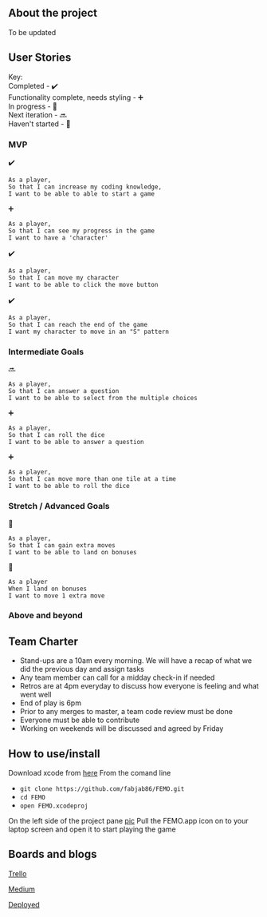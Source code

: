 ## About the project
To be updated

## User Stories

Key:  
Completed - :heavy_check_mark:  
Functionality complete, needs styling - :heavy_plus_sign:  
In progress - :construction:  
Next iteration - :soon:  
Haven't started - :beers:  

### MVP
:heavy_check_mark:
```
As a player,
So that I can increase my coding knowledge,
I want to be able to able to start a game
```

:heavy_plus_sign:
```
As a player,
So that I can see my progress in the game
I want to have a 'character'
```

:heavy_check_mark:
```
As a player,
So that I can move my character
I want to be able to click the move button
```
:heavy_check_mark:
```
As a player,
So that I can reach the end of the game
I want my character to move in an "S" pattern
```

### Intermediate Goals
:soon:
```
As a player,
So that I can answer a question
I want to be able to select from the multiple choices
```

:heavy_plus_sign:
```
As a player,
So that I can roll the dice
I want to be able to answer a question
```

:heavy_plus_sign:
```
As a player,
So that I can move more than one tile at a time
I want to be able to roll the dice 
```

### Stretch / Advanced Goals
:beers:
```
As a player,
So that I can gain extra moves
I want to be able to land on bonuses 
```

:beers:
```
As a player 
When I land on bonuses 
I want to move 1 extra move
```

### Above and beyond


## Team Charter

- Stand-ups are a 10am every morning. We will have a recap of what we did the previous day and assign tasks
- Any team member can call for a midday check-in if needed
- Retros are at 4pm everyday to discuss how everyone is feeling and what went well
- End of play is 6pm
- Prior to any merges to master, a team code review must be done
- Everyone must be able to contribute
- Working on weekends will be discussed and agreed by Friday


## How to use/install
Download xcode from [here](https://developer.apple.com/xcode/)
From the comand line 
- `git clone https://github.com/fabjab86/FEMO.git`
- `cd FEMO`
- `open FEMO.xcodeproj`

On the left side of the project pane [pic](projectFiles.png)
Pull the FEMO.app icon on to your laptop screen and open it to start playing the game  

## Boards and blogs
[Trello](https://trello.com/b/NeNjHIRE/bejewellled-code-app)

[Medium](https://medium.com/teamfemo)

[Deployed](#)



